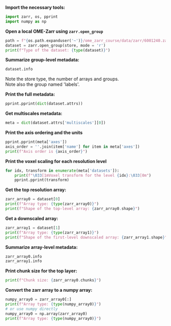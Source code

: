**Import the necessary tools:**
```python
import zarr, os, pprint
import numpy as np
```

**Open a local OME-Zarr using `zarr.open_group`**
```python
path = f"{os.path.expanduser('~')}/ome_zarr_course/data/zarr/6001240.zarr"
dataset = zarr.open_group(store, mode = 'r')
print(f"Type of the dataset: {type(dataset)}")
```

**Summarize group-level metadata:**
```python
dataset.info
```
Note the store type, the number of arrays and groups. \
Note also the group named 'labels'.

**Print the full metadata:**
```python
pprint.pprint(dict(dataset.attrs))
```

**Get multiscales metadata:**
```python
meta = dict(dataset.attrs['multiscales'][0])
```

**Print the axis ordering and the units**
```python
pprint.pprint(meta['axes'])
axis_order = ''.join(item['name'] for item in meta['axes'])
print(f"Axis order is {axis_order}")
```
**Print the voxel scaling for each resolution level**
```python
for idx, transform in enumerate(meta['datasets']):
    print(f"\033[1mVoxel transform for the level {idx}:\033[0m")
    pprint.pprint(transform)
```
**Get the top resolution array:**
```python
zarr_array0 = dataset[0]
print(f"Array type: {type(zarr_array0)}")
print(f"Shape of the top-level array: {zarr_array0.shape}")
```
**Get a downscaled array:**
```python
zarr_array1 = dataset[1]
print(f"Array type: {type(zarr_array1)}")
print(f"Shape of the first-level downscaled array: {zarr_array1.shape}")
```
**Summarize array-level metadata:**
```python
zarr_array0.info
zarr_array1.info
```
**Print chunk size for the top layer:**
```python
print(f"Chunk size: {zarr_array0.chunks}")
```

**Convert the zarr array to a numpy array:**
```python
numpy_array0 = zarr_array0[:]
print(f"Array type: {type(numpy_array0)}")
# or use numpy directly
numpy_array0 = np.array(zarr_array0)
print(f"Array type: {type(numpy_array0)}")
```



